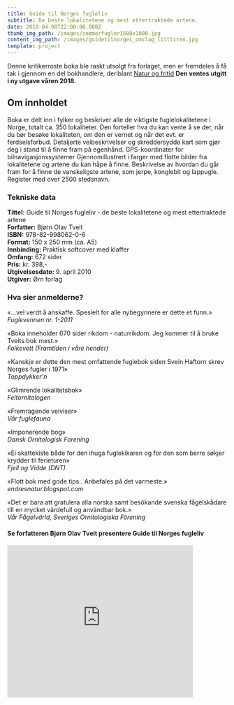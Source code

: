 ```yaml
---
title: Guide til Norges fugleliv
subtitle: De beste lokalitetene og mest ettertraktede artene.
date: 2010-04-08T22:00:00.000Z
thumb_img_path: /images/sommerfugler1500x1000.jpg
content_img_path: /images/guidetilnorges_omslag_littliten.jpg
template: project
---
```

Denne kritikerroste boka ble raskt utsolgt fra forlaget, men er fremdeles å få tak i gjennom en del bokhandlere, deriblant [Natur og fritid](http://www.naturogfritid.no/default.asp?VS=detalj&refs=LISTE&ID=811016&&utnr=0&SOKG=ALLE&sql=tveit&Vtitle=Guide+til+Norges+fugleliv) **Den ventes utgitt i ny utgave våren 2018.**

## Om innholdet  

 Boka er delt inn i fylker og beskriver alle de viktigste fuglelokalitetene i Norge, totalt ca. 350 lokaliteter. Den forteller hva du kan vente å se der, når du bør besøke lokaliteten, om den er vernet og når det evt. er ferdselsforbud. Detaljerte veibeskrivelser og skreddersydde kart som gjør deg i stand til å finne fram på egenhånd. GPS-koordinater for bilnavigasjonssystemer Gjennomillustrert i farger med flotte bilder fra lokalitetene og artene du kan håpe å finne. Beskrivelse av hvordan du går fram for å finne de vanskeligste artene, som jerpe, konglebit og lappugle. Register med over 2500 stedsnavn.

### Tekniske data
  
**Tittel:** Guide til Norges fugleliv - de beste lokalitetene og mest ettertraktede artene  
**Forfatter:** Bjørn Olav Tveit  
**ISBN:** 978-82-998062-0-6  
**Format:** 150 x 250 mm (ca. A5)  
**Innbinding:** Praktisk softcover med klaffer  
**Omfang:** 672 sider  
**Pris:** kr. 398,-  
**Utgivelsesdato:** 9. april 2010  
**Utgiver:** Ørn forlag

### Hva sier anmelderne?

«...vel verdt å anskaffe. Spesielt for alle nybegynnere er dette et funn.»  
_Fuglevennen nr. 1-2011_

«Boka inneholder 670 sider rikdom - naturrikdom. Jeg kommer til å bruke Tveits bok mest.»  
_Folkevett (Framtiden i våre hender)_

«Kanskje er dette den mest omfattende fuglebok siden Svein Haftorn skrev Norges fugler i 1971»  
_Toppdykker'n_

«Glimrende lokalitetsbok»  
_Feltornitologen_

«Fremragende veiviser»  
_Vår fuglefauna_

«Imponerende bog»  
_Dansk Ornitologisk Forening_

«Ei skattekiste både for den ihuga fuglekikaren og for den som berre søkjer krydder til ferieturen»  
_Fjell og Vidde (DNT)_

«Flott bok med gode tips.. Anbefales på det varmeste.»  
_endresnatur.blogspot.com_

«Det er bara att gratulera alla norska samt besökande svenska fågelskådare till en mycket värdefull og användbar bok.»  
_Vår Fågelvärld, Sveriges Ornitologiska Förening_


#### Se forfatteren Bjørn Olav Tveit presentere Guide til Norges fugleliv
  
<iframe allowfullscreen="" frameborder="0" height="349" src="https://www.youtube.com/embed/kd0mUtXGgeg?rel=0" title="YouTube video player" width="425"></iframe>